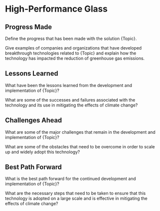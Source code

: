 # High-Performance Glass

## Progress Made

Define the progress that has been made with the solution {Topic}.

Give examples of companies and organizations that have developed breakthrough technologies related to {Topic} and explain how the technology has impacted the reduction of greenhouse gas emissions.

## Lessons Learned

What have been the lessons learned from the development and implementation of {Topic}?

What are some of the successes and failures associated with the technology and its use in mitigating the effects of climate change?

## Challenges Ahead

What are some of the major challenges that remain in the development and implementation of {Topic}?

What are some of the obstacles that need to be overcome in order to scale up and widely adopt this technology?

## Best Path Forward

What is the best path forward for the continued development and implementation of {Topic}?

What are the necessary steps that need to be taken to ensure that this technology is adopted on a large scale and is effective in mitigating the effects of climate change?
